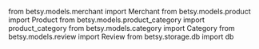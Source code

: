 from betsy.models.merchant import Merchant
from betsy.models.product import Product
from betsy.models.product_category import product_category
from betsy.models.category import Category
from betsy.models.review import Review
from betsy.storage.db import db
